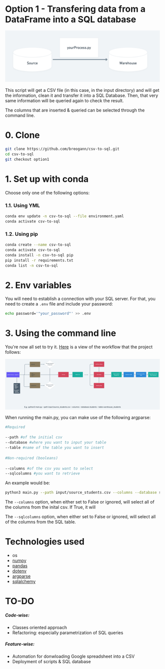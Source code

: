 # Option 1 - Transfering data from a DataFrame into a SQL database

![schema](imgs/readme-option1.png)

This script will get a CSV file (in this case, in the input directory) and will get the information, clean it and transfer it into a SQL Database. Then, that very same information will be queried again to check the result.

The columns that are inserted & queried can be selected through the command line. 

# 0. Clone

```bash
git clone https://github.com/breogann/csv-to-sql.git
cd csv-to-sql
git checkout option1
````
# 1. Set up with conda
Choose only one of the following options:
### 1.1. Using YML
```bash
conda env update -n csv-to-sql --file environment.yaml
conda activate csv-to-sql
```
### 1.2. Using pip

```bash
conda create --name csv-to-sql
conda activate csv-to-sql
conda install -n csv-to-sql pip
pip install -r requirements.txt
conda list -n csv-to-sql
```
# 2. Env variables

You will need to establish a connection with your SQL server. For that, you need to create a `.env` file and include your password:

```bash
echo password='"your_password"' >> .env
``` 
# 3. Using the command line

You're now all set to try it. [Here](https://whimsical.com/csv-to-sql-4Cg4d2QF4jhMfiYJ8Do9Cv) is a view of the workflow that the project follows:


![workflow](imgs/whimsical.png)

When running the main.py, you can make use of the following argparse:

```bash
#Required

--path #of the initial csv
--database #where you want to input your table
--table #name of the table you want to insert

#Non-required (booleans)

--columns #of the csv you want to select
--sqlcolumns #you want to retrieve
```

An example would be:
```bash
python3 main.py --path input/source_students.csv --columns --database students --table warehouse_students
```

The `--columns` option, when either set to False or ignored, will select all of the columns from the inital csv. If True, it will 

The `--sqlcolumns` option, when either set to False or ignored, will select all of the columns from the SQL table.

# Technologies used
- os
- [numpy](https://pypi.org/project/numpy/)
- [pandas](https://pypi.org/project/pandas/)
- [dotenv](https://pypi.org/project/dotenv/)
- [argparse](https://pypi.org/project/argparse/)
- [sqlalchemy](https://pypi.org/project/SQLAlchemy/)


# TO-DO
##### Code-wise:
- Classes oriented approach
- Refactoring: especially parametrization of SQL queries
##### Feature-wise:
- Automation for donwloading Google spreadsheet into a CSV
- Deployment of scripts & SQL database

